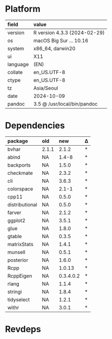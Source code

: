 # Platform

|field    |value                        |
|:--------|:----------------------------|
|version  |R version 4.3.3 (2024-02-29) |
|os       |macOS Big Sur ... 10.16      |
|system   |x86_64, darwin20             |
|ui       |X11                          |
|language |(EN)                         |
|collate  |en_US.UTF-8                  |
|ctype    |en_US.UTF-8                  |
|tz       |Asia/Seoul                   |
|date     |2024-10-09                   |
|pandoc   |3.5 @ /usr/local/bin/pandoc  |

# Dependencies

|package        |old   |new       |Δ  |
|:--------------|:-----|:---------|:--|
|bvhar          |2.1.1 |2.1.2     |*  |
|abind          |NA    |1.4-8     |*  |
|backports      |NA    |1.5.0     |*  |
|checkmate      |NA    |2.3.2     |*  |
|cli            |NA    |3.6.3     |*  |
|colorspace     |NA    |2.1-1     |*  |
|cpp11          |NA    |0.5.0     |*  |
|distributional |NA    |0.5.0     |*  |
|farver         |NA    |2.1.2     |*  |
|ggplot2        |NA    |3.5.1     |*  |
|glue           |NA    |1.8.0     |*  |
|gtable         |NA    |0.3.5     |*  |
|matrixStats    |NA    |1.4.1     |*  |
|munsell        |NA    |0.5.1     |*  |
|posterior      |NA    |1.6.0     |*  |
|Rcpp           |NA    |1.0.13    |*  |
|RcppEigen      |NA    |0.3.4.0.2 |*  |
|rlang          |NA    |1.1.4     |*  |
|stringi        |NA    |1.8.4     |*  |
|tidyselect     |NA    |1.2.1     |*  |
|withr          |NA    |3.0.1     |*  |

# Revdeps

